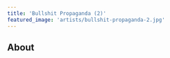 ```yaml
---
title: 'Bullshit Propaganda (2)'
featured_image: 'artists/bullshit-propaganda-2.jpg'
---
```


## About



